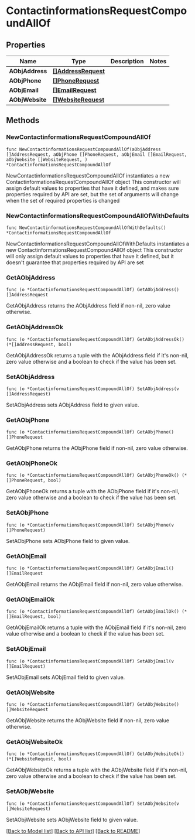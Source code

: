 # ContactinformationsRequestCompoundAllOf

## Properties

Name | Type | Description | Notes
------------ | ------------- | ------------- | -------------
**AObjAddress** | [**[]AddressRequest**](AddressRequest.md) |  | 
**AObjPhone** | [**[]PhoneRequest**](PhoneRequest.md) |  | 
**AObjEmail** | [**[]EmailRequest**](EmailRequest.md) |  | 
**AObjWebsite** | [**[]WebsiteRequest**](WebsiteRequest.md) |  | 

## Methods

### NewContactinformationsRequestCompoundAllOf

`func NewContactinformationsRequestCompoundAllOf(aObjAddress []AddressRequest, aObjPhone []PhoneRequest, aObjEmail []EmailRequest, aObjWebsite []WebsiteRequest, ) *ContactinformationsRequestCompoundAllOf`

NewContactinformationsRequestCompoundAllOf instantiates a new ContactinformationsRequestCompoundAllOf object
This constructor will assign default values to properties that have it defined,
and makes sure properties required by API are set, but the set of arguments
will change when the set of required properties is changed

### NewContactinformationsRequestCompoundAllOfWithDefaults

`func NewContactinformationsRequestCompoundAllOfWithDefaults() *ContactinformationsRequestCompoundAllOf`

NewContactinformationsRequestCompoundAllOfWithDefaults instantiates a new ContactinformationsRequestCompoundAllOf object
This constructor will only assign default values to properties that have it defined,
but it doesn't guarantee that properties required by API are set

### GetAObjAddress

`func (o *ContactinformationsRequestCompoundAllOf) GetAObjAddress() []AddressRequest`

GetAObjAddress returns the AObjAddress field if non-nil, zero value otherwise.

### GetAObjAddressOk

`func (o *ContactinformationsRequestCompoundAllOf) GetAObjAddressOk() (*[]AddressRequest, bool)`

GetAObjAddressOk returns a tuple with the AObjAddress field if it's non-nil, zero value otherwise
and a boolean to check if the value has been set.

### SetAObjAddress

`func (o *ContactinformationsRequestCompoundAllOf) SetAObjAddress(v []AddressRequest)`

SetAObjAddress sets AObjAddress field to given value.


### GetAObjPhone

`func (o *ContactinformationsRequestCompoundAllOf) GetAObjPhone() []PhoneRequest`

GetAObjPhone returns the AObjPhone field if non-nil, zero value otherwise.

### GetAObjPhoneOk

`func (o *ContactinformationsRequestCompoundAllOf) GetAObjPhoneOk() (*[]PhoneRequest, bool)`

GetAObjPhoneOk returns a tuple with the AObjPhone field if it's non-nil, zero value otherwise
and a boolean to check if the value has been set.

### SetAObjPhone

`func (o *ContactinformationsRequestCompoundAllOf) SetAObjPhone(v []PhoneRequest)`

SetAObjPhone sets AObjPhone field to given value.


### GetAObjEmail

`func (o *ContactinformationsRequestCompoundAllOf) GetAObjEmail() []EmailRequest`

GetAObjEmail returns the AObjEmail field if non-nil, zero value otherwise.

### GetAObjEmailOk

`func (o *ContactinformationsRequestCompoundAllOf) GetAObjEmailOk() (*[]EmailRequest, bool)`

GetAObjEmailOk returns a tuple with the AObjEmail field if it's non-nil, zero value otherwise
and a boolean to check if the value has been set.

### SetAObjEmail

`func (o *ContactinformationsRequestCompoundAllOf) SetAObjEmail(v []EmailRequest)`

SetAObjEmail sets AObjEmail field to given value.


### GetAObjWebsite

`func (o *ContactinformationsRequestCompoundAllOf) GetAObjWebsite() []WebsiteRequest`

GetAObjWebsite returns the AObjWebsite field if non-nil, zero value otherwise.

### GetAObjWebsiteOk

`func (o *ContactinformationsRequestCompoundAllOf) GetAObjWebsiteOk() (*[]WebsiteRequest, bool)`

GetAObjWebsiteOk returns a tuple with the AObjWebsite field if it's non-nil, zero value otherwise
and a boolean to check if the value has been set.

### SetAObjWebsite

`func (o *ContactinformationsRequestCompoundAllOf) SetAObjWebsite(v []WebsiteRequest)`

SetAObjWebsite sets AObjWebsite field to given value.



[[Back to Model list]](../README.md#documentation-for-models) [[Back to API list]](../README.md#documentation-for-api-endpoints) [[Back to README]](../README.md)



